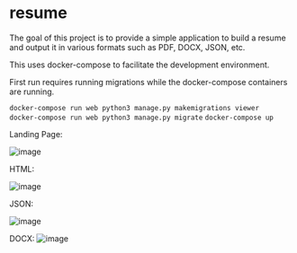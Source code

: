 # resume

The goal of this project is to provide a simple application to build a resume and output it in various formats such as PDF, DOCX, JSON, etc.

This uses docker-compose to facilitate the development environment.

First run requires running migrations while the docker-compose containers are running.


`docker-compose run web python3 manage.py makemigrations viewer`  
`docker-compose run web python3 manage.py migrate`
`docker-compose up`

Landing Page:

![image](https://user-images.githubusercontent.com/46699116/73309396-fbb56f80-41d6-11ea-9138-2aebfb565a0d.png)

HTML:

![image](https://user-images.githubusercontent.com/46699116/73037717-ea4e1b00-3e04-11ea-8dd1-317a8c0b7392.png)

JSON:

![image](https://user-images.githubusercontent.com/46699116/73037756-110c5180-3e05-11ea-91cb-0c49ff341ce5.png)

DOCX:
![image](https://user-images.githubusercontent.com/46699116/73890946-f637d500-4827-11ea-8883-9f0f2e263743.png)
